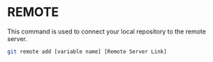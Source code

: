 # REMOTE

This command is used to connect your local repository to the remote server. 

```bash
git remote add [variable name] [Remote Server Link]
```
